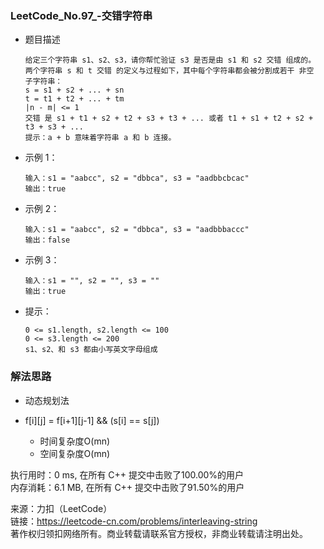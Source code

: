 ### LeetCode_No.97_-交错字符串
* 题目描述

      给定三个字符串 s1、s2、s3，请你帮忙验证 s3 是否是由 s1 和 s2 交错 组成的。
      两个字符串 s 和 t 交错 的定义与过程如下，其中每个字符串都会被分割成若干 非空 子字符串：
      s = s1 + s2 + ... + sn
      t = t1 + t2 + ... + tm
      |n - m| <= 1
      交错 是 s1 + t1 + s2 + t2 + s3 + t3 + ... 或者 t1 + s1 + t2 + s2 + t3 + s3 + ...
      提示：a + b 意味着字符串 a 和 b 连接。
* 示例 1：

      输入：s1 = "aabcc", s2 = "dbbca", s3 = "aadbbcbcac"
      输出：true
* 示例 2：

      输入：s1 = "aabcc", s2 = "dbbca", s3 = "aadbbbaccc"
      输出：false
* 示例 3：

      输入：s1 = "", s2 = "", s3 = ""
      输出：true

* 提示：

      0 <= s1.length, s2.length <= 100
      0 <= s3.length <= 200
      s1、s2、和 s3 都由小写英文字母组成

### 解法思路
* 动态规划法
* f[i][j] = f[i+1][j-1] && (s[i] == s[j])

  * 时间复杂度O(mn)
  * 空间复杂度O(mn)

执行用时：0 ms, 在所有 C++ 提交中击败了100.00%的用户\
内存消耗：6.1 MB, 在所有 C++ 提交中击败了91.50%的用户

来源：力扣（LeetCode）\
链接：https://leetcode-cn.com/problems/interleaving-string \
著作权归领扣网络所有。商业转载请联系官方授权，非商业转载请注明出处。

